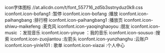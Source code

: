 icon字体图标 //at.alicdn.com/t/font_557716_zd5b3sstnyduz0k9.css
iconfont.icon-bofang1 :暂停
iconfont.icon-bofang :播放
iconfont.icon-paihangbang :排行榜
iconfont.icon-paihangbang1 :播放页
iconfont.icon-shiwu-maikefeng :麦克风
iconfont.icon-yaoqinghaoyou :朋友
iconfont.icon-music ：发现音乐
iconfont.icon-yinyue ：我的音乐
iconfont.icon-sousuo :搜索
iconfont.icon-zuojiantou :左箭头
iconfont.icon-yunzhanghu :云账户
iconfont.icon-yinle101 : 歌单
iconfont.icon-xiazai :个人中心


